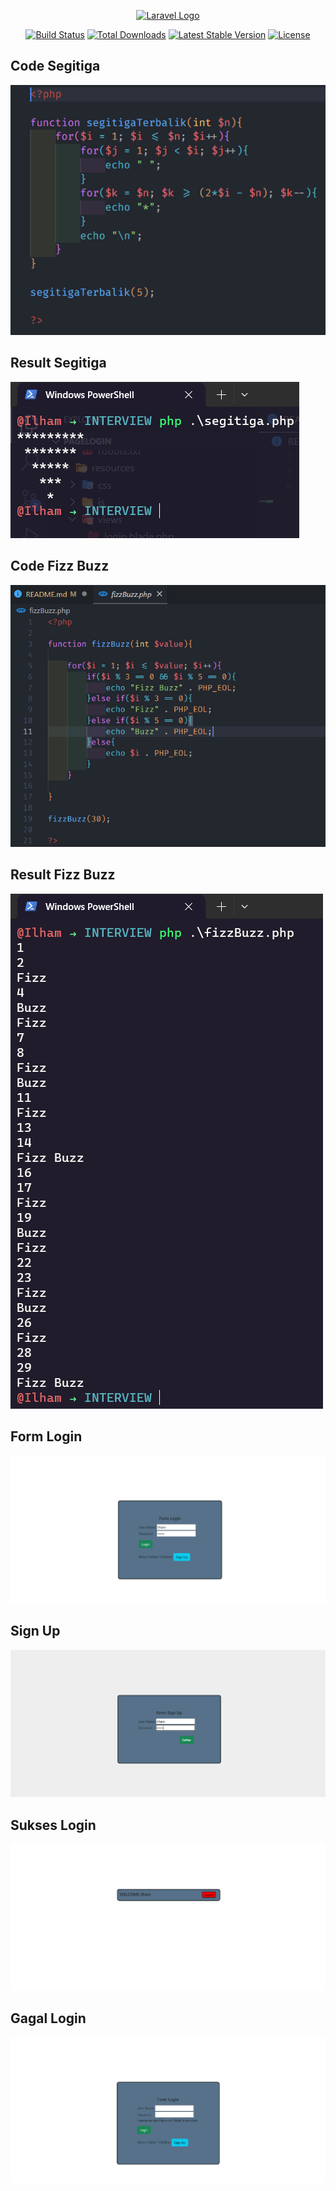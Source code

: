 <p align="center"><a href="https://laravel.com" target="_blank"><img src="https://raw.githubusercontent.com/laravel/art/master/logo-lockup/5%20SVG/2%20CMYK/1%20Full%20Color/laravel-logolockup-cmyk-red.svg" width="400" alt="Laravel Logo"></a></p>

<p align="center">
<a href="https://github.com/laravel/framework/actions"><img src="https://github.com/laravel/framework/workflows/tests/badge.svg" alt="Build Status"></a>
<a href="https://packagist.org/packages/laravel/framework"><img src="https://img.shields.io/packagist/dt/laravel/framework" alt="Total Downloads"></a>
<a href="https://packagist.org/packages/laravel/framework"><img src="https://img.shields.io/packagist/v/laravel/framework" alt="Latest Stable Version"></a>
<a href="https://packagist.org/packages/laravel/framework"><img src="https://img.shields.io/packagist/l/laravel/framework" alt="License"></a>
</p>

## Code Segitiga

![This is a alt text.](/public/assets/codeSegitiga.png "This is a sample image.")

## Result Segitiga

![This is a alt text.](/public/assets/resultSegitiga.png "This is a sample image.")

## Code Fizz Buzz

![This is a alt text.](/public/assets/codeFizzBuzz.png "This is a sample image.")

## Result Fizz Buzz

![This is a alt text.](/public/assets/resultFizzBuzz.png "This is a sample image.")

## Form Login

![This is a alt text.](/public/assets/formLogin.png "This is a sample image.")

## Sign Up

![This is a alt text.](/public/assets/signup.png "This is a sample image.")

## Sukses Login

![This is a alt text.](/public/assets/suksesLogin.png "This is a sample image.")

## Gagal Login

![This is a alt text.](/public/assets/gagalLogin.png "This is a sample image.")
